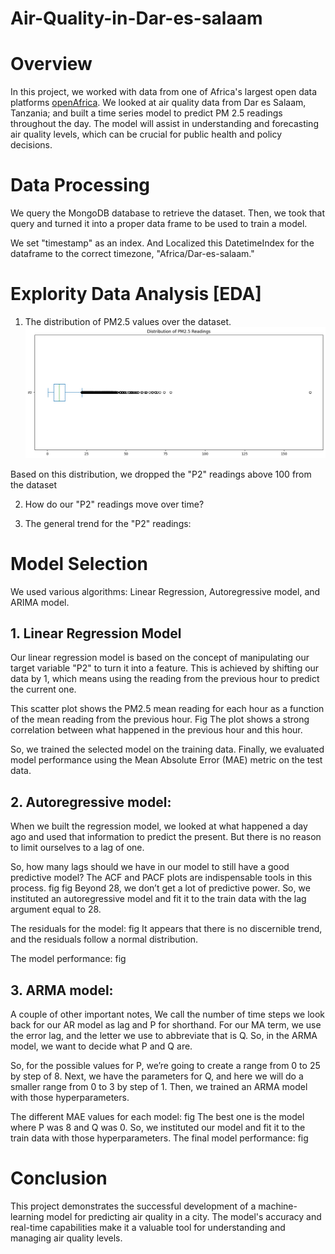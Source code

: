 # Air-Quality-in-Dar-es-salaam


# Overview 
In this project, we worked with data from one of Africa's largest open data platforms [openAfrica](https://africaopendata.org/). We looked at air quality data from Dar es Salaam, Tanzania; and built a time series model to predict PM 2.5 readings throughout the day. The model will assist in understanding and forecasting air quality levels, which can be crucial for public health and policy decisions.

# Data Processing 
We query the MongoDB database to retrieve the dataset. Then, we took that query and turned it into a proper data frame to be used to train a model.

We set "timestamp" as an index. And Localized this DatetimeIndex for the dataframe to the correct timezone, "Africa/Dar-es-salaam."

# Explority Data Analysis [EDA]
1. The distribution of PM2.5 values over the dataset.
![](https://github.com/SawsanYusuf/Air-Quality-in-Dar-es-salaam/blob/main/Images/PM2.5_distribution.png)

Based on this distribution, we dropped the "P2" readings above 100  from the dataset
   
2. How do our "P2" readings move over time?

3. The general trend for the "P2" readings:
   
# Model Selection 
We used various algorithms: Linear Regression, Autoregressive model, and ARIMA model.

## 1. Linear Regression Model
   Our linear regression model is based on the concept of manipulating our target variable "P2" to turn it into a feature. This is achieved by shifting our data by 1, which means using the reading from the previous hour to predict the current one.

This scatter plot shows the PM2.5 mean reading for each hour as a function of the mean reading from the previous hour.
Fig 
The plot shows a strong correlation between what happened in the previous hour and this hour. 

So, we trained the selected model on the training data. Finally, we evaluated model performance using the Mean Absolute Error (MAE) metric on the test data.

## 2. Autoregressive model:
When we built the regression model, we looked at what happened a day ago and used that information to predict the present. But there is no reason to limit ourselves to a lag of one.

So, how many lags should we have in our model to still have a good predictive model? The ACF and PACF plots are indispensable tools in this process.
fig
fig
Beyond 28, we don’t get a lot of predictive power. So, we instituted an autoregressive model and fit it to the train data with the lag argument equal to 28.

The residuals for the model:
fig
It appears that there is no discernible trend, and the residuals follow a normal distribution.

The model performance:
fig

## 3. ARMA model:
A couple of other important notes, We call the number of time steps we look back for our AR model as lag and P for shorthand. For our MA term, we use the error lag, and the letter we use to abbreviate that is Q. So, in the ARMA model, we want to decide what P and Q are.

So, for the possible values for P, we’re going to create a range from 0 to 25 by step of 8. Next, we have the parameters for Q, and here we will do a smaller range from 0 to 3 by step of 1. Then, we trained an ARMA model with those hyperparameters.

The different MAE values for each model:
fig
The best one is the model where P was 8 and Q was 0. So, we instituted our model and fit it to the train data with those hyperparameters. The final model performance:
fig

# Conclusion
This project demonstrates the successful development of a machine-learning model for predicting air quality in a city. The model's accuracy and real-time capabilities make it a valuable tool for understanding and managing air quality levels.

